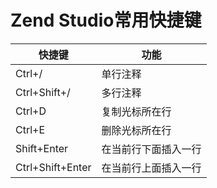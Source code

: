 # Zend Studio常用快捷键
|快捷键|功能|
|-----|----|
|Ctrl+/|单行注释|
|Ctrl+Shift+/|多行注释|
|Ctrl+D|复制光标所在行|
Ctrl+E|删除光标所在行|
|Shift+Enter|在当前行下面插入一行|
|Ctrl+Shift+Enter|在当前行上面插入一行|
